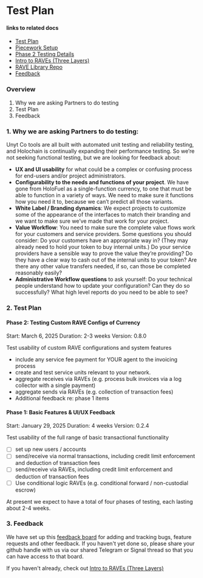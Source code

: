 # Test Plan 

#### links to related docs

- [Test Plan](./1_0_testing_plan.md)
- [Piecework Setup](../README.md)
- [Phase 2 Testing Details](./2_0_phase_2_testing_details.md)
- [Intro to RAVEs (Three Layers)](./1_2_three_layers_of_raves.md)
- [RAVE Library Repo](https://github.com/unytco/rave_library)
- [Feedback](https://github.com/orgs/unytco/projects/5/views/1)

### Overview
1. Why we are asking Partners to do testing
2. Test Plan
3. Feedback

### 1. Why we are asking Partners to do testing: 

Unyt Co tools are all built with automated unit testing and reliability testing, and Holochain is continually expanding their performance testing. So we’re not seeking functional testing, but we are looking for feedback about:

*  **UX and UI usability** for what could be a complex or confusing process for end-users and/or project administrators. 
* **Configurability to the needs and functions of your project**. We have gone from HoloFuel as a single-function currency, to one that must be able to function in a variety of ways. We need to make sure it functions how you need it to, because we can’t predict all those variants.
* **White Label / Branding dynamics**: We expect projects to customize some of the appearance of the interfaces to match their branding and we want to make sure we’ve made that work for your project.
* **Value Workflow**: You need to make sure the complete value flows work for your customers and service providers. Some questions you should consider: Do your customers have an appropriate way in? (They may already need to hold your token to buy internal units.) Do your service providers have a sensible way to prove the value they’re providing? Do they have a clear way to cash out of the internal units to your token? Are there any other value transfers needed, if so, can those be completed reasonably easily?
* **Administrative Workflow questions** to ask yourself: Do your technical people understand how to update your configuration? Can they do so successfully? What high level reports do you need to be able to see?

### 2. Test Plan

#### Phase 2: Testing Custom RAVE Configs of Currency

Start: March 6, 2025
Duration: 2-3 weeks
Version: 0.8.0

Test usability of custom RAVE configurations and system features

* include any service fee payment for YOUR agent to the invoicing process
* create and test service units relevant to your network.
* aggregate receives via RAVEs (e.g. process bulk invoices via a log collector with a single payment)
* aggregate sends via RAVEs (e.g. collection of transaction fees)
* Additional feedback re: phase 1 items

#### Phase 1: Basic Features & UI/UX Feedback
Start: January 29, 2025
Duration: 4 weeks
Version: 0.2.4

Test usability of the full range of basic transactional functionality

- [ ] set up new users / accounts
- [ ] send/receive via normal transactions, including credit limit enforcement and deduction of transaction fees
- [ ] send/receive via RAVEs, including credit limit enforcement and deduction of transaction fees
- [ ] Use conditional logic RAVEs (e.g. conditional forward / non-custodial escrow)

At present we expect to have a total of four phases of testing, each lasting about 2-4 weeks.


### 3. Feedback
We have set up this [feedback board](https://github.com/orgs/unytco/projects/5) for adding and tracking bugs, feature requests and other feedback. If you haven't yet done so, please share your github handle with us via our shared Telegram or Signal thread so that you can have access to that board.

If you haven't already, check out [Intro to RAVEs (Three Layers)](./1_2_three_layers_of_raves.md)
